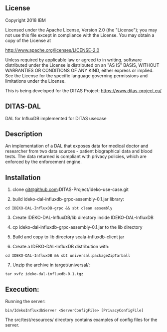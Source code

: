 ## License
Copyright 2018 IBM

Licensed under the Apache License, Version 2.0 (the "License"); you may not
use this file except in compliance with the License. You may obtain a copy of
the License at

http://www.apache.org/licenses/LICENSE-2.0

Unless required by applicable law or agreed to in writing, software
distributed under the License is distributed on an "AS IS" BASIS, WITHOUT
WARRANTIES OR CONDITIONS OF ANY KIND, either express or implied. See the
License for the specific language governing permissions and limitations under
the License.

This is being developed for the DITAS Project: https://www.ditas-project.eu/

## DITAS-DAL

DAL for InfluxDB implemented for DITAS usecase

## Description
An implementation of a DAL that exposes data for medical doctor and researcher from two data sources - patient biographical data and blood tests. The data returned is compliant with privacy policies, which are enforced by the enforcement engine.

## Installation

1) clone git@github.com:DITAS-Project/ideko-use-case.git

2) build ideko-dal-influxdb-grpc-assembly-0.1.jar library:

```
cd IDEKO-DAL-InfluxDB-grpc && sbt clean assembly

```
3) Create IDEKO-DAL-InfluxDB/lib directory inside IDEKO-DAL-InfluxDB

4) cp ideko-dal-influxdb-grpc-assembly-0.1.jar to the lib directory

5) Build and copy to lib directory scala-influxdb-client jar

6) Create a IDEKO-DAL-InfluxDB distribution with:
```
cd IDEKO-DAL-InfluxDB && sbt universal:packageZipTarball
```
7) Unzip the archive in target/universal/:
```
tar xvfz ideko-dal-influxdb-0.1.tgz
```


## Execution:

Running the server:

```
bin/IdekoInfluxdbServer <ServerConfigFile> [PrivacyConfigFile]
```

The src/test/resources/ directory contains examples of config files for the server.

